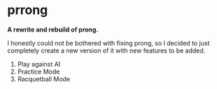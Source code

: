 # prrong
<b>A rewrite and rebuild of prong.</b>

<p>
I honestly could not be bothered with fixing prong, so I decided to just
completely create a new version of it with new features to be added.
</p>

<b><title>Features </title></b>
<ol type="1">
  <li> Play against AI </li>
  <li> Practice Mode </li>
  <li> Racquetball Mode </li>
</ol>
